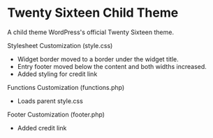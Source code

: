 # Twenty Sixteen Child Theme

A child theme WordPress's official Twenty Sixteen theme.

Stylesheet Customization (style.css)

 - Widget border moved to a border under the widget title.
 - Entry footer moved below the content and both widths increased.
 - Added styling for credit link

Functions Customization (functions.php)

 - Loads parent style.css

Footer Customization (footer.php)

 - Added credit link
